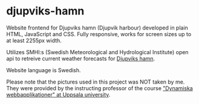 # djupviks-hamn

Website frontend for Djupviks hamn (Djupvik harbour) developed in plain HTML, JavaScript and CSS. Fully responsive, works for screen sizes up to at least 2255px width.

Utilizes SMHI:s (Swedish Meteorological and Hydrological Institute) open api to retreive current weather forecasts for [Djupviks hamn](https://opendata.smhi.se/apidocs/metfcst/index.html).

Website language is Swedish.

Please note that the pictures used in this project was NOT taken by me. They were provided by the instructing professor of the course ["Dynamiska webbapplikationer" at Uppsala university](https://www.uu.se/utbildning/utbildningar/selma/kurser/?kKod=2IS220&typ=1).

